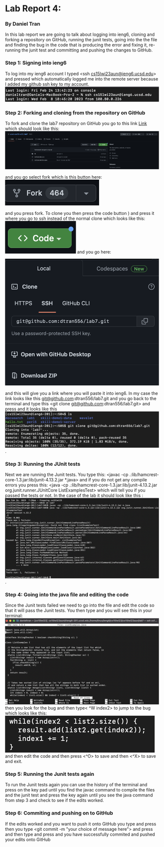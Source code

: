 # Lab Report 4:
### By Daniel Tran


In this lab report we are going to talk about logging into ieng6, cloning and forking a repository on GitHub, running the junit tests, going into the the file and finding the bug in the code that is producing the error and fixing it, re-running the junit test and committing and pushing the changes to GitHub.

### Step 1: Signing into ieng6
To log into my ieng6 account I typed <ssh cs15lwi23aun@ieng6.ucsd.edu> and pressed <enter> which automatically logged me into the remote server because I added my github ssh key to my account.![Image](/images/terminalSignIn.png)


### Step 2: Forking and cloning from the repository on GitHub
To fork and clone the lab7 repository on GitHub you go to this link [Link](https://github.com/ucsd-cse15l-w23/lab7) which should look like this: 
  ![Image](/images/lab7Repo.png)
  
  and you go select fork which is this button here:
  ![Image](/images/fork.png) 
  
  and you press fork.
To clone you then press the code button ) and press it where you go to ssh instead of the normal clone which looks like this: 
  ![Image](/images/clone.png)
  and you go here: 
  
  
  ![Image](/images/sshClone.png) 
  
  
  and this will give you a link where you will paste it into ieng6. In my case the link looks like this git@github.com:dtran556/lab7.git and you go back to the terminal and type this <git clone git@github.com:dtran556/lab7.git> and press <enter> and it looks like this 
  ![Image](terminalClone.png).


### Step 3: Running the JUnit tests
Next we are running the Junit tests. You type this: <cd lab7> <enter> <ls> <javac -cp .:lib/hamcrest-core-1.3.jar:lib/junit-4.13.2.jar *.java> and if you do not get any compile errors you press this: <java -cp .:lib/hamcrest-core-1.3.jar:lib/junit-4.13.2.jar org.junit.runner.JUnitCore ListExamplesTest> which will tell you if you passed the tests or not. In the case of the lab it should look like this : 
  ![Image](/images/failTestClone.png).


### Step 4: Going into the java file and editing the code
Since the Junit tests failed we need to go into the file and edit the code so that it will pass the Junit tests. You then type <nano ListExamples.java> and you will see this in your terminal:![Image](/images/nano.png)  
  then you look for the bug and then type< ^W index2> to jump to the bug which looks like this:
  ![Image](/images/nanoBug.png) 
  and then edit the code and then press <^O> to save and then <^X> <enter> to save and exit.


### Step 5: Running the Junit tests again
  To run the Junit tests again you can use the history of the terminal and press <up> on the key pad until you find the javac command to compile the files and the junit test and press the <up> key again until you see the java command from step 3 and check to see if the edits worked.


### Step 6: Commiting and pushing on to GitHub
  If the edits worked and you want to push it onto GitHub you type <git add ListExamples.java> and press <enter> then you type <git commit -m "your choice of message here"> and press <enter> and then type <git push> and press <enter> and you have successfully commited and pushed your edits onto GitHub
